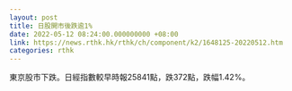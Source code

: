 ```yaml
---
layout: post
title: 日股開市後跌逾1%
date: 2022-05-12 08:24:00.000000000 +08:00
link: https://news.rthk.hk/rthk/ch/component/k2/1648125-20220512.htm
categories: rthk
---
```


東京股市下跌。日經指數較早時報25841點，跌372點，跌幅1.42%。
